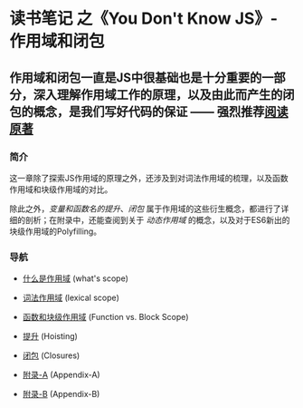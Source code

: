 # 读书笔记 之《You Don't Know JS》- 作用域和闭包

## 作用域和闭包一直是JS中很基础也是十分重要的一部分，深入理解作用域工作的原理，以及由此而产生的闭包的概念，是我们写好代码的保证 —— 强烈推荐[阅读原著](https://github.com/getify/You-Dont-Know-JS/blob/1st-ed/scope%20&%20closures/README.md#you-dont-know-js-scope--closures "You Don't Know JS")

### 简介
这一章除了探索JS作用域的原理之外，还涉及到对词法作用域的梳理，以及函数作用域和块级作用域的对比。

除此之外，*变量和函数名的提升*、*闭包* 属于作用域的这些衍生概念，都进行了详细的剖析；在附录中，还能查阅到关于 *动态作用域* 的概念，以及对于ES6新出的块级作用域的Polyfilling。

### 导航
- [什么是作用域](/scope%20%26%20closures/what's%20scope.md) (what's scope)

- [词法作用域](/scope%20%26%20closures/lexical.md) (lexical scope)

- [函数和块级作用域](/scope%20%26%20closures/function%20%26%20block.md) (Function vs. Block Scope)

- [提升](/scope%20%26%20closures/hoisting.md) (Hoisting)

- [闭包](/scope%20%26%20closures/closures.md) (Closures)

- [附录-A](/scope%20%26%20closures/Appendix-A.md) (Appendix-A)

- [附录-B](/scope%20%26%20closures/Appendix-B.md) (Appendix-B)